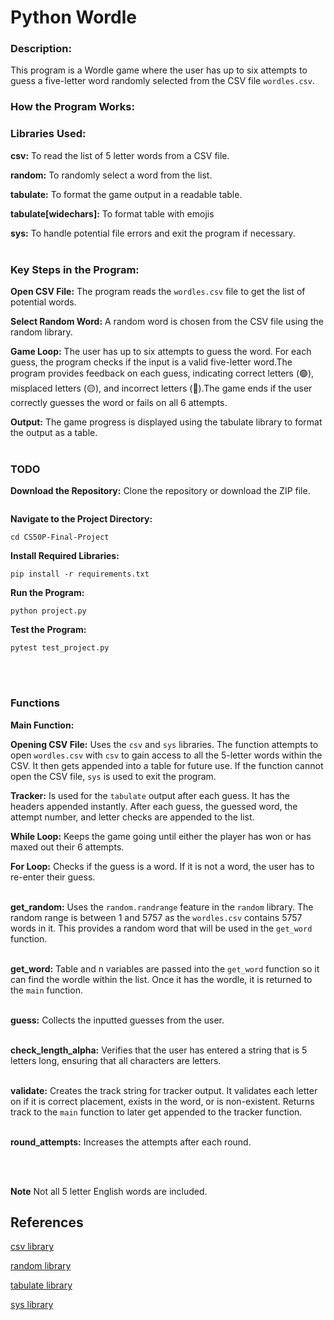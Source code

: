 # Python Wordle

### Description:
This program is a Wordle game where the user has up to six attempts to guess a five-letter word randomly selected from the CSV file `wordles.csv`.

### How the Program Works:
### Libraries Used:
**csv:** To read the list of 5 letter words from a CSV file.

**random:** To randomly select a word from the list.

**tabulate:** To format the game output in a readable table.

**tabulate[widechars]:** To format table with emojis

**sys:** To handle potential file errors and exit the program if necessary.
<br/>
<br/>

### Key Steps in the Program:

**Open CSV File:** The program reads the `wordles.csv` file to get the list of potential words.

**Select Random Word:** A random word is chosen from the CSV file using the random library.

**Game Loop:** The user has up to six attempts to guess the word. For each guess, the program checks if the input is a valid five-letter word.The program provides feedback on each guess, indicating correct letters (🟢), misplaced letters (🟡), and incorrect letters (🔴).The game ends if the user correctly guesses the word or fails on all 6 attempts.

**Output:** The game progress is displayed using the tabulate library to format the output as a table.
<br/>
<br/>

### TODO

**Download the Repository:** Clone the repository or download the ZIP file.
```

```
**Navigate to the Project Directory:**
```
cd CS50P-Final-Project
```
**Install Required Libraries:**
```
pip install -r requirements.txt
```
**Run the Program:**
```
python project.py
```
**Test the Program:**
```
pytest test_project.py
```
<br/>
<br/>

### Functions

**Main Function:**

**Opening CSV File:** Uses the `csv` and `sys` libraries. The function attempts to open `wordles.csv` with `csv` to gain access to all the 5-letter words within the CSV. It then gets appended into a table for future use. If the function cannot open the CSV file, `sys` is used to exit the program.

**Tracker:** Is used for the `tabulate` output after each guess. It has the headers appended instantly. After each guess, the guessed word, the attempt number, and letter checks are appended to the list.

**While Loop:** Keeps the game going until either the player has won or has maxed out their 6 attempts.

**For Loop:** Checks if the guess is a word. If it is not a word, the user has to re-enter their guess.
<br/>
<br/>

**get_random:** Uses the `random.randrange` feature in the `random` library. The random range is between 1 and 5757 as the `wordles.csv` contains 5757 words in it. This provides a random word that will be used in the `get_word` function.
<br/>
<br/>

**get_word:** Table and n variables are passed into the `get_word` function so it can find the wordle within the list. Once it has the wordle, it is returned to the `main` function.
<br/>
<br/>

**guess:** Collects the inputted guesses from the user.
<br/>
<br/>

**check_length_alpha:** Verifies that the user has entered a string that is 5 letters long, ensuring that all characters are letters.
<br/>
<br/>

**validate:** Creates the track string for tracker output. It validates each letter on if it is correct placement, exists in the word, or is non-existent. Returns track to the `main` function to later get appended to the tracker function.
<br/>
<br/>

**round_attempts:** Increases the attempts after each round.

<br/>
<br/>

**Note** Not all 5 letter English words are included.

## References
[csv library](https://docs.python.org/3/library/csv.html)

[random library](https://docs.python.org/3/library/random.html)

[tabulate library](https://pypi.org/project/tabulate/)

[sys library](https://docs.python.org/3/library/sys.html)
